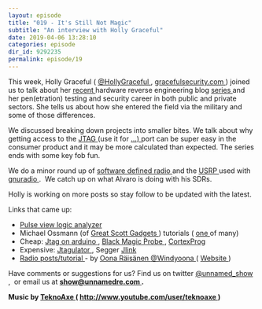 ```yaml
---
layout: episode
title: "019 - It's Still Not Magic"
subtitle: "An interview with Holly Graceful"
date: 2019-04-06 13:28:10
categories: episode
dir_id: 9292235
permalink: episode/19
---
```

<p>
 This week, Holly Graceful (
 <a href="https://twitter.com/HollyGraceful">
  @HollyGraceful
 </a>
 ,
 <a href="https://www.gracefulsecurity.com/">
  gracefulsecurity.com
 </a>
 ) joined us to talk about her
 <a href="https://twitter.com/HollyGraceful/status/1107784102353268737">
  recent
 </a>
 hardware reverse engineering blog
 <a href="https://www.gracefulsecurity.com/introduction-to-logic-analyzers/">
  series
 </a>
 and her pen(etration) testing and security career in both public and private sectors. She tells us about how she entered the field via the military and some of those differences.
</p>
<p>
 We discussed breaking down projects into smaller bites. We talk about why getting access to the
 <a href="https://en.wikipedia.org/wiki/JTAG">
  JTAG
 </a>
 (use it for
 <a href="https://www.xjtag.com/about-jtag/what-is-jtag/">
  ...)
 </a>
 port can be super easy in the consumer product and it may be more calculated than expected. The series ends with some key fob fun.
</p>
<p>
 We do a minor round up of
 <a href="https://www.rtl-sdr.com/roundup-software-defined-radios/">
  software defined radio
 </a>
 and the
 <a href="https://www.ettus.com/all-products/UB200-KIT/">
  USRP
 </a>
 used with
 <a href="https://www.gnuradio.org/">
  gnuradio
 </a>
 .  We catch up on what Alvaro is doing with his SDRs.
</p>
<p>
 Holly is working on more posts so stay follow to be updated with the latest.
</p>
<p>
 Links that came up:
</p>
<ul>
 <li>
  <a href="https://sigrok.org/wiki/PulseView">
   Pulse view logic analyzer
  </a>
 </li>
 <li>
  Michael Ossmann (of
  <a href="https://greatscottgadgets.com/">
   Great Scott Gadgets
  </a>
  ) tutorials (
  <a href="https://www.youtube.com/watch?v=TZmHgIPBLDo">
   one
  </a>
  of many)
 </li>
 <li>
  Cheap:
  <a href="https://eeandcs.blogspot.com/2015/08/jtagxsvf-library-for-arduino.html">
   Jtag on arduino
  </a>
  ,
  <a href="https://github.com/blacksphere/blackmagic/wiki">
   Black Magic Probe
  </a>
  ,
  <a href="https://www.kickstarter.com/projects/1182544591/cortexprog?ref=user_menu">
   CortexProg
  </a>
 </li>
 <li>
  Expensive:
  <a href="http://www.grandideastudio.com/jtagulator/">
   Jtagulator
  </a>
  , Segger
  <a href="https://www.segger.com/products/debug-probes/j-link/">
   Jlink
  </a>
 </li>
 <li>
  <a href="https://www.windytan.com/p/posts.html">
   Radio posts/tutorial
  </a>
  - by
  <a href="https://oona.windytan.com/">
   Oona Räisänen
  </a>
  <a href="https://twitter.com/windyoona">
   @Windyoona
  </a>
  (
  <a href="https://www.windytan.com">
   Website
  </a>
  )
 </li>
</ul>
<p>
 Have comments or suggestions for us? Find us on twitter
 <a href="https://twitter.com/unnamed_show">
  @unnamed_show
 </a>
 ,  or email us at
 <a href="mailto:show@unnamedre.com">
  <strong>
   show@unnamedre.com
  </strong>
 </a>
 <strong>
  .
 </strong>
</p>
<p>
 <strong>
  Music by
 </strong>
 <a href="http://www.teknoaxe.com">
  <strong>
   TeknoAxe
  </strong>
 </a>
 <strong>
  (
 </strong>
 <a href="http://www.youtube.com/user/teknoaxe">
  <strong>
   http://www.youtube.com/user/teknoaxe
  </strong>
 </a>
 <strong>
  )
 </strong>
</p>
